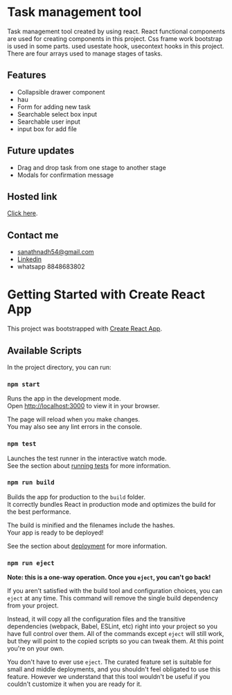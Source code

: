 # Task management tool

Task management tool created by using react. React functional components are used for creating components in this project. Css frame work bootstrap is used in some parts. used usestate hook, usecontext hooks in this project. There are four arrays used to manage stages of tasks.

## Features

- Collapsible drawer component
 - hau
- Form for adding new task
- Searchable select box input
- Searchable user input
- input box for add file

## Future updates

- Drag and drop task from one stage to another stage
- Modals for confirmation message

## Hosted link

[Click here](https://nimble-lily-50e436.netlify.app/).

## Contact me

- sanathnadh54@gmail.com
- [Linkedin](https://www.linkedin.com/in/sanath-nath/)
- whatsapp 8848683802

# Getting Started with Create React App

This project was bootstrapped with [Create React App](https://github.com/facebook/create-react-app).

## Available Scripts

In the project directory, you can run:

### `npm start`

Runs the app in the development mode.\
Open [http://localhost:3000](http://localhost:3000) to view it in your browser.

The page will reload when you make changes.\
You may also see any lint errors in the console.

### `npm test`

Launches the test runner in the interactive watch mode.\
See the section about [running tests](https://facebook.github.io/create-react-app/docs/running-tests) for more information.

### `npm run build`

Builds the app for production to the `build` folder.\
It correctly bundles React in production mode and optimizes the build for the best performance.

The build is minified and the filenames include the hashes.\
Your app is ready to be deployed!

See the section about [deployment](https://facebook.github.io/create-react-app/docs/deployment) for more information.

### `npm run eject`

**Note: this is a one-way operation. Once you `eject`, you can't go back!**

If you aren't satisfied with the build tool and configuration choices, you can `eject` at any time. This command will remove the single build dependency from your project.

Instead, it will copy all the configuration files and the transitive dependencies (webpack, Babel, ESLint, etc) right into your project so you have full control over them. All of the commands except `eject` will still work, but they will point to the copied scripts so you can tweak them. At this point you're on your own.

You don't have to ever use `eject`. The curated feature set is suitable for small and middle deployments, and you shouldn't feel obligated to use this feature. However we understand that this tool wouldn't be useful if you couldn't customize it when you are ready for it.

